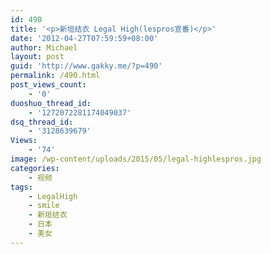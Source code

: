 ```yaml
---
id: 490
title: '<p>新垣结衣 Legal High(lespros宣番)</p>'
date: '2012-04-27T07:59:59+08:00'
author: Michael
layout: post
guid: 'http://www.gakky.me/?p=490'
permalink: /490.html
post_views_count:
    - '0'
duoshuo_thread_id:
    - '1272072281174049037'
dsq_thread_id:
    - '3128639679'
Views:
    - '74'
image: /wp-content/uploads/2015/05/legal-highlespros.jpg
categories:
    - 视频
tags:
    - LegalHigh
    - smile
    - 新垣结衣
    - 日本
    - 美女
---
```


<object height="394" width="473"><param name="allowscriptaccess" value="sameDomain"></param><param name="wmode" value="transparent"></param><param name="movie" value="http://player.youku.com/player.php/sid/96877883/v.swf"></param><param name="allowfullscreen" value="true"></param><embed allowfullscreen="true" allowscriptaccess="sameDomain" height="394" src="http://player.youku.com/player.php/sid/96877883/v.swf" type="application/x-shockwave-flash" width="473" wmode="transparent"></embed></object>